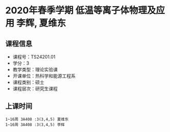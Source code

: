 # 2020年春季学期 低温等离子体物理及应用 李辉, 夏维东






## 课程信息

- 课程号：TS24201.01
- 学分：3
- 教学类型：理论实验课
- 开课单位：热科学和能源工程系
- 课程类别：硕士
- 课程层次：研究生课程

## 上课时间

```
1~16周 3A408 :3(3,4,5) 夏维东
1~16周 3A408 :3(3,4,5) 李辉
```

